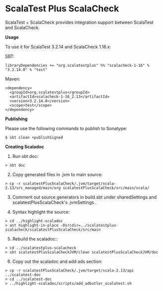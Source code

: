 # ScalaTest Plus ScalaCheck
ScalaTest + ScalaCheck provides integration support between ScalaTest and ScalaCheck.

**Usage**

To use it for ScalaTest 3.2.14 and ScalaCheck 1.16.x: 

SBT: 

```
libraryDependencies += "org.scalatestplus" %% "scalacheck-1-16" % "3.2.14.0" % "test"
```

Maven: 

```
<dependency>
  <groupId>org.scalatestplus</groupId>
  <artifactId>scalacheck-1-16_2.13</artifactId>
  <version>3.2.14.0</version>
  <scope>test</scope>
</dependency>
```

**Publishing**

Please use the following commands to publish to Sonatype: 

```
$ sbt clean +publishSigned
```

**Creating Scaladoc**

1. Run sbt doc: 

```
> sbt doc
```

2. Copy generated files in .jvm to main source: 

```
> cp -r scalatestPlusScalaCheck/.jvm/target/scala-2.13/src_managed/main/org scalatestPlusScalaCheck/src/main/scala/
```

3. Comment out source generators in build.sbt under sharedSettings and scalatestPlusScalaCheck's .jvmSettings .

4. Syntax highlight the source: 

```
> cd ../highlight-scaladoc
> ant highlight-in-place -Dsrcdir=../scalatestplus-scalacheck/scalatestPlusScalaCheck/src/main
```
5. Rebuild the scaladoc:: 

```
> cd ../scalatestplus-scalacheck
> sbt scalatestPlusScalaCheckJVM/clean scalatestPlusScalaCheckJVM/doc
```

6. Copy out the scaladoc and add ads section: 

```
> cp -r scalatestPlusScalaCheck/.jvm/target/scala-2.13/api ../scalatest-doc
> cd ../scalatest-doc
> ../highlight-scaladoc/scripts/add_adbutler_scalatest.sh
```